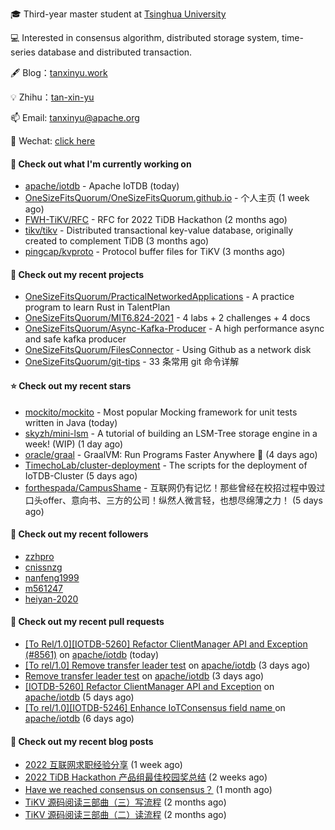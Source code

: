 🎓 Third-year master student at [Tsinghua University](https://www.tsinghua.edu.cn/)

💻 Interested in consensus algorithm, distributed storage system, time-series database and distributed transaction.

🖋 Blog：[tanxinyu.work](https://tanxinyu.work)

💡 Zhihu：[tan-xin-yu](https://www.zhihu.com/people/tan-xin-yu-22)

📫 Email: [tanxinyu@apache.org](mailto:tanxinyu@apache.org)

💬 Wechat: [click here](https://github.com/LebronAl/LebronAl/issues/1)

#### 👷 Check out what I'm currently working on

- [apache/iotdb](https://github.com/apache/iotdb) - Apache IoTDB (today)
- [OneSizeFitsQuorum/OneSizeFitsQuorum.github.io](https://github.com/OneSizeFitsQuorum/OneSizeFitsQuorum.github.io) - 个人主页 (1 week ago)
- [FWH-TiKV/RFC](https://github.com/FWH-TiKV/RFC) - RFC for 2022 TiDB Hackathon (2 months ago)
- [tikv/tikv](https://github.com/tikv/tikv) - Distributed transactional key-value database, originally created to complement TiDB (3 months ago)
- [pingcap/kvproto](https://github.com/pingcap/kvproto) - Protocol buffer files for TiKV (3 months ago)

#### 🌱 Check out my recent projects

- [OneSizeFitsQuorum/PracticalNetworkedApplications](https://github.com/OneSizeFitsQuorum/PracticalNetworkedApplications) - A practice program to learn Rust in TalentPlan
- [OneSizeFitsQuorum/MIT6.824-2021](https://github.com/OneSizeFitsQuorum/MIT6.824-2021) - 4 labs &#43; 2 challenges &#43; 4 docs
- [OneSizeFitsQuorum/Async-Kafka-Producer](https://github.com/OneSizeFitsQuorum/Async-Kafka-Producer) - A high performance async and safe kafka producer
- [OneSizeFitsQuorum/FilesConnector](https://github.com/OneSizeFitsQuorum/FilesConnector) - Using Github as a network disk
- [OneSizeFitsQuorum/git-tips](https://github.com/OneSizeFitsQuorum/git-tips) - 33 条常用 git 命令详解

#### ⭐ Check out my recent stars

- [mockito/mockito](https://github.com/mockito/mockito) - Most popular Mocking framework for unit tests written in Java (today)
- [skyzh/mini-lsm](https://github.com/skyzh/mini-lsm) - A tutorial of building an LSM-Tree storage engine in a week! (WIP) (1 day ago)
- [oracle/graal](https://github.com/oracle/graal) - GraalVM: Run Programs Faster Anywhere :rocket: (4 days ago)
- [TimechoLab/cluster-deployment](https://github.com/TimechoLab/cluster-deployment) - The scripts for the deployment of IoTDB-Cluster (5 days ago)
- [forthespada/CampusShame](https://github.com/forthespada/CampusShame) - 互联网仍有记忆！那些曾经在校招过程中毁过口头offer、意向书、三方的公司！纵然人微言轻，也想尽绵薄之力！ (5 days ago)

#### 👯 Check out my recent followers

- [zzhpro](https://github.com/zzhpro)
- [cnissnzg](https://github.com/cnissnzg)
- [nanfeng1999](https://github.com/nanfeng1999)
- [m561247](https://github.com/m561247)
- [heiyan-2020](https://github.com/heiyan-2020)

#### 🔨 Check out my recent pull requests

- [[To Rel/1.0][IOTDB-5260] Refactor ClientManager API and Exception (#8561)](https://github.com/apache/iotdb/pull/8616) on [apache/iotdb](https://github.com/apache/iotdb) (today)
- [[To rel/1.0] Remove transfer leader test](https://github.com/apache/iotdb/pull/8598) on [apache/iotdb](https://github.com/apache/iotdb) (3 days ago)
- [Remove transfer leader test](https://github.com/apache/iotdb/pull/8597) on [apache/iotdb](https://github.com/apache/iotdb) (3 days ago)
- [[IOTDB-5260] Refactor ClientManager API and Exception](https://github.com/apache/iotdb/pull/8561) on [apache/iotdb](https://github.com/apache/iotdb) (5 days ago)
- [[To rel/1.0][IOTDB-5246] Enhance IoTConsensus field name ](https://github.com/apache/iotdb/pull/8535) on [apache/iotdb](https://github.com/apache/iotdb) (6 days ago)

#### 📜 Check out my recent blog posts

- [2022 互联网求职经验分享](https://tanxinyu.work/2022-internet-job-hunting-experience-sharing/) (1 week ago)
- [2022 TiDB Hackathon 产品组最佳校园奖总结](https://tanxinyu.work/2022-tidb-hackathon/) (2 weeks ago)
- [Have we reached consensus on consensus？](https://tanxinyu.work/have-we-reached-consensus-on-consensus/) (1 month ago)
- [TiKV 源码阅读三部曲（三）写流程](https://tanxinyu.work/tikv-source-code-reading-write/) (2 months ago)
- [TiKV 源码阅读三部曲（二）读流程](https://tanxinyu.work/tikv-source-code-reading-read/) (2 months ago)
